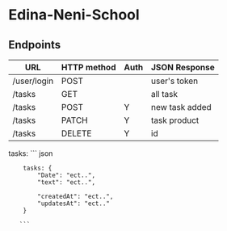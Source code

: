 # Edina-Neni-School

## Endpoints

| URL          | HTTP method | Auth | JSON Response     |
| ------------ | ----------- | ---- | ----------------- |
| /user/login  | POST        |      | user's token      |
| /tasks       | GET         |      | all task          |
| /tasks       | POST        | Y    | new task added    |
| /tasks       | PATCH       | Y    | task product      |
| /tasks       | DELETE      | Y    | id                |

tasks: ``` json
        
        tasks: {
            "Date": "ect..",
            "text": "ect..",

            "createdAt": "ect..",
            "updatesAt": "ect.."
        }

       ```

